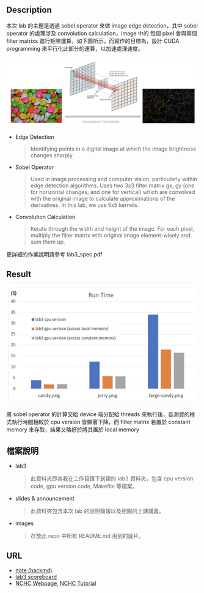 ## Description
本次 lab 的主題是透過 sobel operator 來做 image edge detection，其中 sobel operator 的處理涉及 convolution calculation，image 中的 每個 pixel 會與兩個 filter matrixs 進行矩陣運算，如下圖所示。而實作的目標為，設計 CUDA programming 來平行化此部分的運算，以加速處理速度。

![desc](/labs/lab3%20CUDA%20Basic/images/desc.png)
- Edge Detection
    > Identifying points in a digital image at which the image brightness changes sharply
- Sobel Operator
    > Used in image processing and computer vision, particularly within edge detection algorithms. Uses two 3x3 filter matrix gx, gy (one for horizontal changes, and one for vertical) which are convolved with the original image to calculate approximations of the derivatives. In this lab, we use 5x5 kernels.
- Convolution Calculation
    > Iterate through the width and height of the image. For each pixel, multiply the filter matrix with original image element-wisely and sum them up.

更詳細的作業說明請參考 lab3_spec.pdf
## Result
![resu](/labs/lab3%20CUDA%20Basic/images/resu.png)

將 sobel operator 的計算交給 device 端分配給 threads 來執行後，各測資的程式執行時間相較於 cpu version 皆顯著下降，而 filter matrix 若置於 constant memory 來存取，結果又略好於將其置於 local memory
## 檔案說明
- lab3
    > 此資料夾即為我在工作目錄下創建的 lab3 資料夾，包含 cpu version code, gpu version code, Makefile 等檔案。
- slides & announcement
    > 此資料夾包含本次 lab 的說明簡報以及相關的上課講義。
- images
    > 存放此 repo 中所有 README.md 用到的圖片。
## URL
- [note (hackmd)](https://hackmd.io/@u_46AznXS7-aLzZ7_uD4WQ/ryIWGdqia)
- [lab3 scoreboard](https://apollo.cs.nthu.edu.tw/pp23/scoreboard/lab3/)
- [NCHC Webpage](https://portal.apps.edu-cloud.nchc.org.tw), [NCHC Tutorial](https://hackmd.io/@enmingw32/pp-nchc)